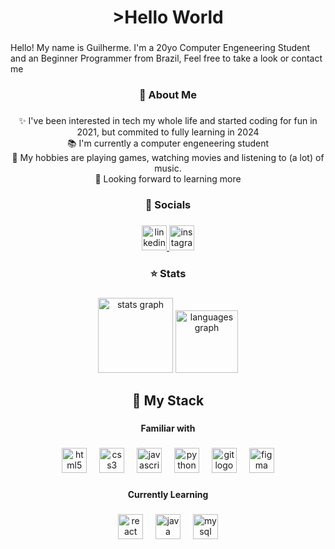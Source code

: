 <h1 align="center">>Hello World</h1>

###

<p align="left">Hello! My name is Guilherme. I'm a 20yo Computer Engeneering Student and an Beginner Programmer from Brazil, Feel free to take a look or  contact me</p>

###

<h3 align="center">📄 About Me</h3>

###

<p align="center">✨ I've been interested in tech my whole life and started coding for fun in 2021, but commited to fully learning in 2024<br>📚 I'm currently a computer engeneering student<br>🎲 My hobbies are playing games, watching movies and listening to (a lot) of music.<br>🎯 Looking forward to learning more</p>

###

<h3 align="center">👤 Socials</h3>

###

<div align="center">
  <a href="https://www.linkedin.com/in/guilherme-menezes-4558a3234/" target="_blank">
    <img src="https://img.shields.io/static/v1?message=LinkedIn&logo=linkedin&label=&color=0077B5&logoColor=white&labelColor=&style=for-the-badge" height="40" alt="linkedin logo"  />
  </a>
  <a href="https://www.instagram.com/guilhrmenezes/" target="_blank">
    <img src="https://img.shields.io/static/v1?message=Instagram&logo=instagram&label=&color=E4405F&logoColor=white&labelColor=&style=for-the-badge" height="40" alt="instagram logo"  />
  </a>
</div>

###

<h3 align="center">⭐ Stats</h3>

###

<div align="center">
  <img src="https://github-readme-stats.vercel.app/api?username=Neoxepa&hide_title=false&hide_rank=false&show_icons=true&include_all_commits=true&count_private=true&disable_animations=false&theme=shades-of-purple&locale=en&hide_border=false&order=1" height="120" alt="stats graph"  />
  <img src="https://github-readme-stats.vercel.app/api/top-langs?username=Neoxepa&locale=en&hide_title=false&layout=compact&card_width=320&langs_count=5&theme=shades-of-purple&hide_border=false&order=2" height="100" alt="languages graph"  />
</div>

###

<h2 align="center">📌 My Stack</h2>

###

<h4 align="center">Familiar with</h4>

###

<div align="center">
  <img src="https://cdn.jsdelivr.net/gh/devicons/devicon/icons/html5/html5-original.svg" height="40" alt="html5 logo"  />
  <img width="12" />
  <img src="https://cdn.jsdelivr.net/gh/devicons/devicon/icons/css3/css3-original.svg" height="40" alt="css3 logo"  />
  <img width="12" />
  <img src="https://cdn.jsdelivr.net/gh/devicons/devicon/icons/javascript/javascript-original.svg" height="40" alt="javascript logo"  />
  <img width="12" />
  <img src="https://cdn.jsdelivr.net/gh/devicons/devicon/icons/python/python-original.svg" height="40" alt="python logo"  />
  <img width="12" />
  <img src="https://cdn.jsdelivr.net/gh/devicons/devicon/icons/git/git-original.svg" height="40" alt="git logo"  />
  <img width="12" />
  <img src="https://cdn.jsdelivr.net/gh/devicons/devicon/icons/figma/figma-original.svg" height="40" alt="figma logo"  />
</div>

###

<h4 align="center">Currently Learning</h4>

###

<div align="center">
  <img src="https://cdn.jsdelivr.net/gh/devicons/devicon/icons/react/react-original.svg" height="40" alt="react logo"  />
  <img width="12" />
  <img src="https://cdn.jsdelivr.net/gh/devicons/devicon/icons/java/java-plain.svg" height="40" alt="java logo"  />
  <img width="12" />
  <img src="https://cdn.jsdelivr.net/gh/devicons/devicon/icons/mysql/mysql-original.svg" height="40" alt="mysql logo"  />
</div>

###
